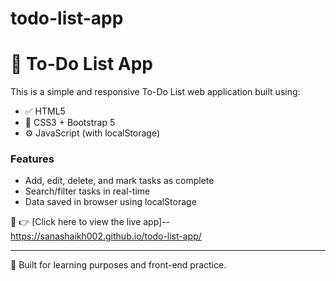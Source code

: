 # todo-list-app
# 📝 To-Do List App

This is a simple and responsive To-Do List web application built using:

- ✅ HTML5
- 🎨 CSS3 + Bootstrap 5
- ⚙️ JavaScript (with localStorage)

### Features
- Add, edit, delete, and mark tasks as complete
- Search/filter tasks in real-time
- Data saved in browser using localStorage

👀 👉 [Click here to view the live app]--https://sanashaikh002.github.io/todo-list-app/

---

🔗 Built for learning purposes and front-end practice.
